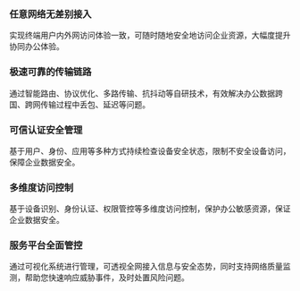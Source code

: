 
### 任意网络无差别接入
实现终端用户内外网访问体验一致，可随时随地安全地访问企业资源，大幅度提升协同办公体验。


### 极速可靠的传输链路
通过智能路由、协议优化、多路传输、抗抖动等自研技术，有效解决办公数据跨国、跨网传输过程中丢包、延迟等问题。

### 可信认证安全管理
基于用户、身份、应用等多种方式持续检查设备安全状态，限制不安全设备访问，保障企业数据安全。

### 多维度访问控制
基于设备识别、身份认证、权限管控等多维度访问控制，保护办公敏感资源，保证企业数据安全。

### 服务平台全面管控
通过可视化系统进行管理，可透视全网接入信息与安全态势，同时支持网络质量监测，帮助您快速响应威胁事件，及时处置风险问题。

